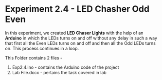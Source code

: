 # Experiment 2.4 - LED Chasher Odd Even
In this experiment, we created **LED Chaser Lights** with the help of an **Arduino** in which the LEDs turns on and off 
without any delay in such a way that first all the Even LEDs turns on and off and then all the Odd LEDs turns on.
This process continues in a loop.

This Folder contains 2 files -
1. Exp2.4.ino - contains the Arduino code of the project
2. Lab File.docx - pertains the task covered in lab
